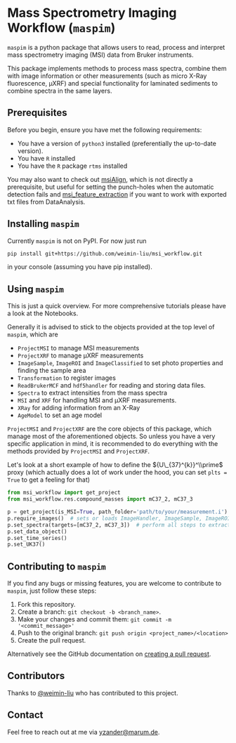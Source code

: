 # Mass Spectrometry Imaging Workflow (`maspim`)

`maspim` is a python package that allows users to read, process and interpret mass spectrometry imaging (MSI) data from Bruker instruments.

This package implements methods to process mass spectra, combine them with image information or other measurements (such as micro X-Ray fluorescence, µXRF) and special functionality for laminated sediments to combine spectra in the same layers.

## Prerequisites

Before you begin, ensure you have met the following requirements:
<!--- These are just example requirements. Add, duplicate or remove as required --->

* You have a version of `python3` installed (preferentially the up-to-date version).
* You have `R` installed
* You have the `R` package `rtms` installed

You may also want to check out [msiAlign](https://github.com/weimin-liu/msiAlign), which is not directly a prerequisite, but useful for setting the punch-holes when the automatic detection fails and [msi_feature_extraction](https://github.com/weimin-liu/msi_feature_extraction) if you want to work with exported txt files from DataAnalysis.

## Installing `maspim`

Currently `maspim` is not on PyPI. For now just run

```bash
pip install git+https://github.com/weimin-liu/msi_workflow.git
```

in your console (assuming you have pip installed).

## Using `maspim`

This is just a quick overview. For more comprehensive tutorials please have a look at the Notebooks.

Generally it is advised to stick to the objects provided at the top level of `maspim`, which are

* `ProjectMSI` to manage MSI measurements
* `ProjectXRF` to manage µXRF measurements
* `ImageSample`, `ImageROI` and `ImageClassified` to set photo properties and finding the sample area
* `Transformation` to register images
* `ReadBrukerMCF` and `hdf5handler` for reading and storing data files.
* `Spectra` to extract intensities from the mass spectra
* `MSI` and `XRF` for handling MSI and µXRF measurements.
* `XRay` for adding information from an X-Ray
* `AgeModel` to set an age model

`ProjectMSI` and `ProjectXRF` are the core objects of this package, which manage most of the aforementioned objects. So unless you have a very specific application in mind, it is recommended to do everything with the methods provided by `ProjectMSI` and `ProjectXRF`.

Let's look at a short example of how to define the ${U\_{37}^{k}}^\\prime$ proxy (which actually does a lot of work under the hood, you can set `plts = True` to get a feeling for that)

```python
from msi_workflow import get_project
from msi_workflow.res.compound_masses import mC37_2, mC37_3

p = get_project(is_MSI=True, path_folder='path/to/your/measurement.i')
p.require_images()  # sets or loads ImageHandler, ImageSample, ImageROI and ImageClassified
p.set_spectra(targets=[mC37_2, mC37_3])  # perform all steps to extract intensities from alkenones
p.set_data_object()
p.set_time_series()
p.set_UK37()
```

## Contributing to `maspim`

If you find any bugs or missing features, you are welcome to contribute to `maspim`, just follow these steps:

1. Fork this repository.
2. Create a branch: `git checkout -b <branch_name>`.
3. Make your changes and commit them: `git commit -m '<commit_message>'`
4. Push to the original branch: `git push origin <project_name>/<location>`
5. Create the pull request.

Alternatively see the GitHub documentation on [creating a pull request](https://help.github.com/en/github/collaborating-with-issues-and-pull-requests/creating-a-pull-request).

## Contributors

Thanks to [@weimin-liu](https://github.com/weimin-liu) who has contributed to this project.

## Contact

Feel free to reach out at me via [yzander@marum.de](mailto:yzander@marum.de).